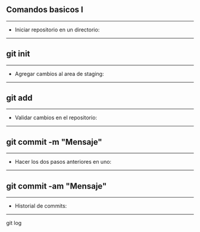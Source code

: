 **Comandos basicos I**
---
---
* Iniciar repositorio en un directorio:
---
git init
---
---
* Agregar cambios al area de staging:
---
git add
---
---
* Validar cambios en el repositorio:  
---
git commit -m "Mensaje"
---
---
* Hacer los dos pasos anteriores en uno:  
---
git commit -am "Mensaje"
---
---
* Historial de commits:
---
git log

